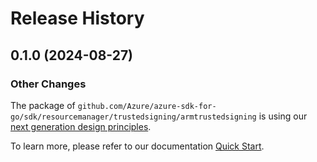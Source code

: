 # Release History

## 0.1.0 (2024-08-27)
### Other Changes

The package of `github.com/Azure/azure-sdk-for-go/sdk/resourcemanager/trustedsigning/armtrustedsigning` is using our [next generation design principles](https://azure.github.io/azure-sdk/general_introduction.html).

To learn more, please refer to our documentation [Quick Start](https://aka.ms/azsdk/go/mgmt).
